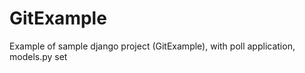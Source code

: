 GitExample
==========

Example of sample django project (GitExample), with poll application, models.py set
